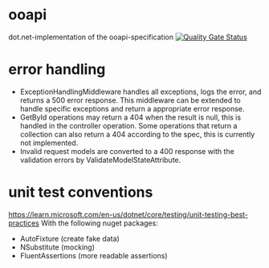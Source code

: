 # ooapi
dot.net-implementation of the ooapi-specification
[![Quality Gate Status](https://sonarcloud.io/api/project_badges/measure?project=open-education-api_ooapi-dotnet&metric=alert_status)](https://sonarcloud.io/summary/new_code?id=open-education-api_ooapi-dotnet)

# error handling
- ExceptionHandlingMiddleware handles all exceptions, logs the error, and returns a 500 error response. This middleware can be extended to handle specific exceptions and return a appropriate error response.
- GetById operations may return a 404 when the result is null, this is handled in the controller operation. Some operations that return a collection can also return a 404 according to the spec, this is currently not implemented.
- Invalid request models are converted to a 400 response with the validation errors by ValidateModelStateAttribute.

# unit test conventions
https://learn.microsoft.com/en-us/dotnet/core/testing/unit-testing-best-practices
With the following nuget packages:
- AutoFixture (create fake data)
- NSubstitute (mocking)
- FluentAssertions (more readable assertions)
